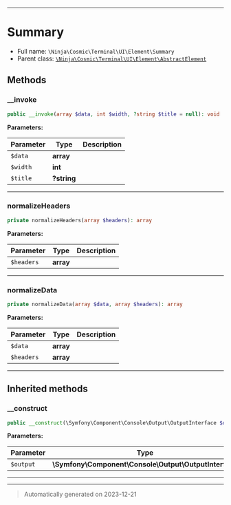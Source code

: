 ***

# Summary





* Full name: `\Ninja\Cosmic\Terminal\UI\Element\Summary`
* Parent class: [`\Ninja\Cosmic\Terminal\UI\Element\AbstractElement`](./AbstractElement.md)




## Methods


### __invoke



```php
public __invoke(array $data, int $width, ?string $title = null): void
```








**Parameters:**

| Parameter | Type | Description |
|-----------|------|-------------|
| `$data` | **array** |  |
| `$width` | **int** |  |
| `$title` | **?string** |  |





***

### normalizeHeaders



```php
private normalizeHeaders(array $headers): array
```








**Parameters:**

| Parameter | Type | Description |
|-----------|------|-------------|
| `$headers` | **array** |  |





***

### normalizeData



```php
private normalizeData(array $data, array $headers): array
```








**Parameters:**

| Parameter | Type | Description |
|-----------|------|-------------|
| `$data` | **array** |  |
| `$headers` | **array** |  |





***


## Inherited methods


### __construct



```php
public __construct(\Symfony\Component\Console\Output\OutputInterface $output): mixed
```








**Parameters:**

| Parameter | Type | Description |
|-----------|------|-------------|
| `$output` | **\Symfony\Component\Console\Output\OutputInterface** |  |





***


***
> Automatically generated on 2023-12-21
